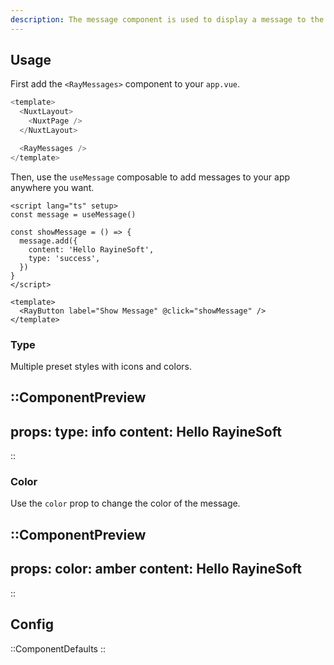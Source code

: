 ```yaml
---
description: The message component is used to display a message to the user
---
```


## Usage

First add the `<RayMessages>` component to your `app.vue`.

```js [app.vue]{6}
<template>
  <NuxtLayout>
    <NuxtPage />
  </NuxtLayout>

  <RayMessages />
</template>
```

Then, use the `useMessage` composable to add messages to your app anywhere you want.

```vue [pages/index.vue]{2,5-8}
<script lang="ts" setup>
const message = useMessage()

const showMessage = () => {
  message.add({
    content: 'Hello RayineSoft',
    type: 'success',
  })
}
</script>

<template>
  <RayButton label="Show Message" @click="showMessage" />
</template>
```

### Type

Multiple preset styles with icons and colors.

::ComponentPreview
---
props:
  type: info
  content: Hello RayineSoft
---
::

### Color

Use the `color` prop to change the color of the message.

::ComponentPreview
---
props:
  color: amber
  content: Hello RayineSoft
---
::

## Config

::ComponentDefaults
::
